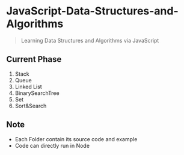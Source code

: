 # JavaScript-Data-Structures-and-Algorithms

> Learning Data Structures and Algorithms via JavaScript

## Current Phase

1. Stack
2. Queue
3. Linked List
4. BinarySearchTree
5. Set
6. Sort&Search

## Note

* Each Folder contain its source code and example
* Code can directly run in Node
